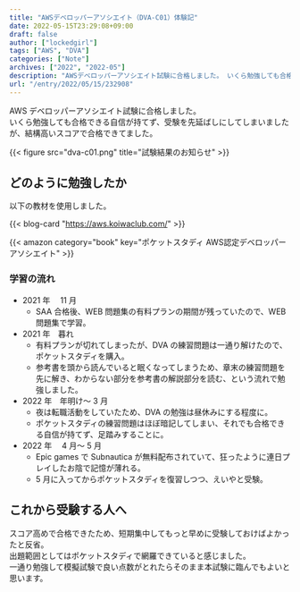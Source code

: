 ```yaml
---
title: "AWSデベロッパーアソシエイト（DVA-C01）体験記"
date: 2022-05-15T23:29:08+09:00
draft: false
author: ["lockedgirl"]
tags: ["AWS", "DVA"]
categories: ["Note"]
archives: ["2022", "2022-05"]
description: "AWSデベロッパーアソシエイト試験に合格しました。 いくら勉強しても合格できる自信が持てず、受験を先延ばしにしてしまいましたが、結構高いスコアで合格できてました。"
url: "/entry/2022/05/15/232908"
---
```


AWS デベロッパーアソシエイト試験に合格しました。  
いくら勉強しても合格できる自信が持てず、受験を先延ばしにしてしまいましたが、結構高いスコアで合格できてました。

{{< figure src="dva-c01.png" title="試験結果のお知らせ" >}}

## どのように勉強したか

以下の教材を使用しました。

{{< blog-card "https://aws.koiwaclub.com/" >}}

{{< amazon category="book" key="ポケットスタディ AWS認定デベロッパーアソシエイト" >}}

### 学習の流れ

- 2021 年　 11 月
  - SAA 合格後、WEB 問題集の有料プランの期間が残っていたので、WEB 問題集で学習。
- 2021 年　暮れ
  - 有料プランが切れてしまったが、DVA の練習問題は一通り解けたので、ポケットスタディを購入。
  - 参考書を頭から読んでいると眠くなってしまうため、章末の練習問題を先に解き、わからない部分を参考書の解説部分を読む、という流れで勉強しました。
- 2022 年　年明け～ 3 月
  - 夜は転職活動をしていたため、DVA の勉強は昼休みにする程度に。
  - ポケットスタディの練習問題はほぼ暗記してしまい、それでも合格できる自信が持てず、足踏みすることに。
- 2022 年　 4 月～ 5 月
  - Epic games で Subnautica が無料配布されていて、狂ったように連日プレイしたお陰で記憶が薄れる。
  - 5 月に入ってからポケットスタディを復習しつつ、えいやと受験。

## これから受験する人へ

スコア高めで合格できたため、短期集中してもっと早めに受験しておけばよかったと反省。  
出題範囲としてはポケットスタディで網羅できていると感じました。  
一通り勉強して模擬試験で良い点数がとれたらそのまま本試験に臨んでもよいと思います。
